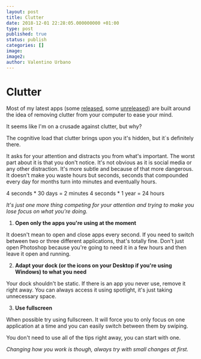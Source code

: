 ```yaml
---
layout: post
title: Clutter
date: 2018-12-01 22:28:05.000000000 +01:00
type: post
published: true
status: publish
categories: []
image:
image2:
author: Valentino Urbano
---
```


# Clutter

Most of my latest apps (some [released][0], some [unreleased][1]) are built around the idea of removing clutter from your computer to ease your mind.

It seems like I'm on a crusade against clutter, but why?

The cognitive load that clutter brings upon you it's hidden, but it`s definitely there.

It asks for your attention and distracts you from what's important. The worst part about it is that you don't notice. It's not obvious as it is social media or any other distraction. It's more subtle and because of that more dangerous. It doesn't make you waste hours but seconds, seconds that compounded every day for months turn into minutes and eventually hours.

4 seconds \* 30 days = 2 minutes
4 seconds \* 1 year = 24 hours

_It's just one more thing competing for your attention and trying to make you lose focus on what you're doing._

1. **Open only the apps you're using at the moment**

It doesn't mean to open and close apps every second. If you need to switch between two or three different applications, that's totally fine. Don't just open Photoshop because you're going to need it in a few hours and then leave it open and running.

2. **Adapt your dock (or the icons on your Desktop if you're using Windows) to what you need**

Your dock shouldn't be static. If there is an app you never use, remove it right away. You can always access it using spotlight, it's just taking unnecessary space.

3. **Use fullscreen**

When possible try using fullscreen. It will force you to only focus on one application at a time and you can easily switch between them by swiping.

You don't need to use all of the tips right away, you can start with one.

_Changing how you work is though, always try with small changes at first._

[0]: http://www.valentinourbano.com/Free-my-desktop-mac-app.html
[1]: https://200wordsaday.com/words/writerise-track-your-writing-95bf6e2b8b94bb
